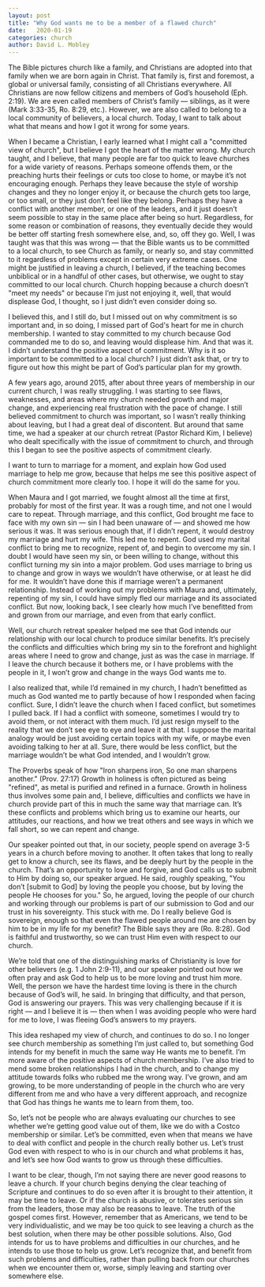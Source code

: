 ```yaml
---
layout: post
title: "Why God wants me to be a member of a flawed church"
date:   2020-01-19
categories: church
author: David L. Mobley
---
```

The Bible pictures church like a family, and Christians are adopted into that family when we are born again in Christ. That family is, first and foremost, a global or universal family, consisting of all Christians everywhere. All Christians are now fellow citizens and members of God’s household (Eph. 2:19). We are even called members of Christ’s family — siblings, as it were (Mark 3:33-35, Ro. 8:29, etc.).  However, we are also called to belong to a local community of believers, a local church. Today, I want to talk about what that means and how I got it wrong for some years.

When I became a Christian, I early learned what I might call a "committed view of church", but I believe I got the heart of the matter wrong. My church taught, and I believe, that many people are far too quick to leave churches for a wide variety of reasons. Perhaps someone offends them, or the preaching hurts their feelings or cuts too close to home, or maybe it’s not encouraging enough. Perhaps they leave because the style of worship changes and they no longer enjoy it, or because the church gets too large, or too small, or they just don’t feel like they belong. Perhaps they have a conflict with another member, or one of the leaders, and it just doesn’t seem possible to stay in the same place after being so hurt. Regardless, for some reason or combination of reasons, they eventually decide they would be better off starting fresh somewhere else, and, so, off they go. Well, I was taught was that this was wrong — that the Bible wants us to be committed to a local church, to see Church as family, or nearly so, and stay committed to it regardless of problems except in certain very extreme cases. One might be justified in leaving a church, I believed, if the teaching becomes unbiblical or in a handful of other cases, but otherwise, we ought to stay committed to our local church. Church hopping because a church doesn’t "meet my needs" or because I’m just not enjoying it, well, that would displease God, I thought, so I just didn’t even consider doing so.

I believed this, and I still do, but I missed out on why commitment is so important and, in so doing, I missed part of God's heart for me in church membership. I wanted to stay committed to my church because God commanded me to do so, and leaving would displease him. And that was it. I didn’t understand the positive aspect of commitment. Why is it so important to be committed to a local church? I just didn’t ask that, or try to figure out how this might be part of God’s particular plan for my growth.

A few years ago, around 2015, after about three years of membership in our current church, I was really struggling. I was starting to see flaws, weaknesses, and areas where my church needed growth and major change, and experiencing real frustration with the pace of change. I still believed commitment to church was important, so I wasn’t really thinking about leaving, but I had a great deal of discontent. But around that same time, we had a speaker at our church retreat (Pastor Richard Kim, I believe) who dealt specifically with the issue of commitment to church, and through this I began to see the positive aspects of commitment clearly.

I want to turn to marriage for a moment, and explain how God used marriage to help me grow, because that helps me see this positive aspect of church commitment more clearly too. I hope it will do the same for you.

When Maura and I got married, we fought almost all the time at first, probably for most of the first year. It was a rough time, and not one I would care to repeat.  Through marriage, and this conflict, God brought me face to face with my own sin — sin I had been unaware of — and showed me how serious it was. It was serious enough that, if I didn’t repent, it would destroy my marriage and hurt my wife. This led me to repent. God used my marital conflict to bring me to recognize, repent of, and begin to overcome my sin. I doubt I would have seen my sin, or been willing to change, without this conflict turning my sin into a major problem. God uses marriage to bring us to change and grow in ways we wouldn’t have otherwise, or at least he did for me. It wouldn’t have done this if marriage weren’t a permanent relationship. Instead of working out my problems with Maura and, ultimately, repenting of my sin, I could have simply fled our marriage and its associated conflict. But now, looking back, I see clearly how much I’ve benefitted from and grown from our marriage, and even from that early conflict.

Well, our church retreat speaker helped me see that God intends our relationship with our local church to produce similar benefits. It’s precisely the conflicts and difficulties which bring my sin to the forefront and highlight areas where I need to grow and change, just as was the case in marriage. If I leave the church because it bothers me, or I have problems with the people in it, I won’t grow and change in the ways God wants me to.

I also realized that, while I’d remained in my church, I hadn’t benefitted as much as God wanted me to partly because of how I responded when facing conflict. Sure, I didn’t leave the church when I faced conflict, but sometimes I pulled back. If I had a conflict with someone, sometimes I would try to avoid them, or not interact with them much. I’d just resign myself to the reality that we don’t see eye to eye and leave it at that. I suppose the marital analogy would be just avoiding certain topics with my wife, or maybe even avoiding talking to her at all. Sure, there would be less conflict, but the marriage wouldn’t be what God intended, and I wouldn’t grow.

The Proverbs speak of how "Iron sharpens iron, So one man sharpens another." (Prov. 27:17) Growth in holiness is often pictured as being "refined", as metal is purified and refined in a furnace. Growth in holiness thus involves some pain and, I believe, difficulties and conflicts we have in church provide part of this in much the same way that marriage can. It’s these conflicts and problems which bring us to examine our hearts, our attitudes, our reactions, and how we treat others and see ways in which we fall short, so we can repent and change.

Our speaker pointed out that, in our society, people spend on average 3-5 years in a church before moving to another. It often takes that long to really get to know a church, see its flaws, and be deeply hurt by the people in the church. That’s an opportunity to love and forgive, and God calls us to submit to Him by doing so, our speaker argued. He said, roughly speaking, "You don’t [submit to God] by loving the people you choose, but by loving the people He chooses for you."  So, he argued, loving the people of our church and working through our problems is part of our submission to God and our trust in his sovereignty.  This stuck with me. Do I really believe God is sovereign, enough so that even the flawed people around me are chosen by him to be in my life for my benefit? The Bible says they are (Ro. 8:28). God is faithful and trustworthy, so we can trust Him even with respect to our church. 

We’re told that one of the distinguishing marks of Christianity is love for other believers (e.g. 1 John 2:9-11), and our speaker pointed out how we often pray and ask God to help us to be more loving and trust him more. Well, the person we have the hardest time loving is there in the church because of God’s will, he said. In bringing that difficulty, and that person, God is answering our prayers. This was very challenging because if it is right — and I believe it is — then when I was avoiding people who were hard for me to love, I was fleeing God’s answers to my prayers.

This idea reshaped my view of church, and continues to do so. I no longer see church membership as something I’m just called to, but something God intends for my benefit in much the same way He wants me to benefit. I’m more aware of the positive aspects of church membership. I’ve also tried to mend some broken relationships I had in the church, and to change my attitude towards folks who rubbed me the wrong way. I’ve grown, and am growing, to be more understanding of people in the church who are very different from me and who have a very different approach, and recognize that God has things he wants me to learn from them, too.

So, let’s not be people who are always evaluating our churches to see whether we’re getting good value out of them, like we do with a Costco membership or similar. Let’s be committed, even when that means we have to deal with conflict and people in the church really bother us.  Let’s trust God even with respect to who is in our church and what problems it has, and let’s see how God wants to grow us through these difficulties.

I want to be clear, though, I’m not saying there are never good reasons to leave a church. If your church begins denying the clear teaching of Scripture and continues to do so even after it is brought to their attention, it may be time to leave. Or if the church is abusive, or tolerates serious sin from the leaders, those may also be reasons to leave. The truth of the gospel comes first. However, remember that as Americans, we tend to be very individualistic, and we may be too quick to see leaving a church as the best solution, when there may be other possible solutions. Also, God intends for us to have problems and difficulties in our churches, and he intends to use those to help us grow. Let’s recognize that, and benefit from such problems and difficulties, rather than pulling back from our churches when we encounter them or, worse, simply leaving and starting over somewhere else.
